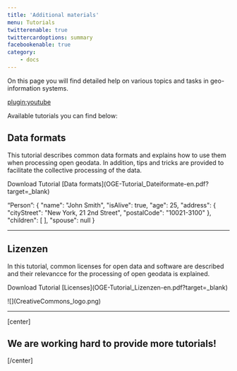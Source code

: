 ```yaml
---
title: 'Additional materials'
menu: Tutorials
twitterenable: true
twittercardoptions: summary
facebookenable: true
category:
    - docs
---
```


On this page you will find detailed help on various topics and tasks in geo-information systems.

[plugin:youtube](https://youtu.be/ZOTrDCiVma4)


Available tutorials you can find below: 

<!-- ## Thematische Kartographie

<div class="row align-items-center">
    <div class="col-sm-9">
        <h4>Tutorial Kartengestaltung</h4>
        <p class="text-justify">Die vorliegende ausführliche Anleitung erläutert, wie die Ergebnisse einer Analyse in
            einer thematischen Karte aufgearbeitet
            werden können. Dabei gehen wir vom Vorhandensein verschiedener Daten oder Analyseergebnisse aus und zeigen
            wie
            mittels ArcMap (Version 10.3) Karten erstellt werden können. Als Datensätze nutzen wir die Ladestationen
            (ein
            Punktthema) und die Ergebnisse der Erreichbarkeitsanalyse (ein Polygonthema) auf kommunaler Ebene. Dies
            kombinieren
            wir vor eine Hintergrundkarte und illustrieren welche Elemente zu einer Karte gehören und mit welchen
            Signaturen
            oder Farbabstufungen gearbeitet werden kann. Das Ergebnis – eine Kombination einer Übersichts- und einer
            Detailkarte
            – sehen Sie hier. </p>
        <p markdown="1">Download des Tutorials [Kartengestaltung](OGE-Tutorial_Kartengestaltung.pdf?target=_blank)</p>
    </div>
    <div class="col-sm-3" markdown="1">![](Kartengestaltung.PNG)</div>
</div>
<div class="row align-items-center">
    <div class="col-sm-9">
        <h4>Tutorial Kartographie</h4>
        <p class="text-justify">Zur Erstellung anspruchsvoller kartographischer Produkte als Visualisierungsform der
            GIS-Analysen sind kartographische Grundkenntnisse essentiell. Dieses Skript stellt wesentliche Aspekte der
            thematischen Kartographie zusammen. Dabei werden Lehrmaterialien der Professur für Geodäsie und
            Geoinformatik in Präsenz- und Fernstudium genutzt.
            Dies ersetzt natürlich keine Lehrveranstaltung Kartographie. Daher wird das Studium kartographischer
            Lehrbücher nahegelegt.</p>
        <p markdown="1">Download des Tutorials [Kartographie](OGE-Tutorial_Kartographie.pdf?target=_blank)</p>
    </div>
    <div class="col-sm-3" markdown="1"></div>
</div>

---

## Modellierung

<div class="row align-items-center">
    <div class="col-sm-9">
        <h4>Modellierung in UML und ER</h4>
        <p class="text-justify">In dieser Lerneinheit werden die wesentlichen Grundzüge der Modellierung vorgestellt
            und am Beispiel der Unified Modeling Language (UML) und des Entity-Relationship-Modells (ER) erläutert.</p>
        <p markdown="1">Download des Tutorials [UML und ER](OGE-Tutorial_UML_Vorlesung.pdf?target=_blank)</p>
    </div>
    <div class="col-sm-3" markdown="1">![](anwendungsfall.png)</div>
</div>
<div class="row align-items-center">
    <div class="col-sm-9">
        <h4>UML-Klassen- und Aktivitätsdiagramm</h4>
        <p class="text-justify">In dieser Lerneinheit sollen Sie die in dem Vorlesungstutorial erlernten Grundlagen zum UML-Klassen- und UML-Aktivitätsdiagramm praktisch anwenden.</p>
        <p markdown="1">Download des Tutorials [Klassendiagramm](OGE-Tutorial_UML_%C3%9Cbung.pdf?target=_blank)</p>
    </div>
    <div class="col-sm-3" markdown="1"></div>
</div>

---

## Koordinaten

<div class="row align-items-center">
    <div class="col-sm-9">
        <h4>Kartennetzentwürfe und Koordinatensysteme</h4>
        <p class="text-justify">In dieser Lerneinheit soll das Problem der Abbildung der gekrümmten Erdfigur auf eine
            Ebene oder eine andere Ersatzfigur erläutert (Kartennetzentwürfe) sowie gängige Koordinatensysteme
            beschrieben werden.</p>
        <p markdown="1">Download des Tutorials [Koordinaten](OGE-Tutorial_KNE_Koordinaten.pdf?target=_blank)</p>
    </div>
    <div class="col-sm-3" markdown="1"></div>
</div>

--- -->

## Data formats

<div class="row align-items-center">
    <div class="col-sm-6">
        <p class="text-justify">
            This tutorial describes common data formats and explains how to use them when processing open geodata.
            In addition, tips and tricks are provided to facilitate the collective processing of the data.
        </p>
        <p markdown="1">Download Tutorial [Data formats](OGE-Tutorial_Dateiformate-en.pdf?target=_blank)</p>
    </div>
    <div class="col-sm-6" markdown="1">
        “Person”: {
        "name": "John Smith",
        "isAlive": true,
        "age": 25,
        "address": {
        "cityStreet": "New York, 21 2nd Street",
        "postalCode": "10021-3100"
        },
        "children": [ ],
        "spouse": null
        }
    </div>
</div>

---

<!-- ## OGC-Webservices

<div class="row align-items-center">
    <div class="col-sm-9">
        <h4>OGC-Webservices</h4>
        <p class="text-justify">In dieser Lerneinheit sollen gängige OGC-Webservices beschrieben und deren Nutzung bei
            der Verarbeitung offener Geodaten erläutert werden. Zudem werden Tipps und Tricks im Umgang mit OGC-WxS
            gesammelt.</p>
        <p markdown="1">Download des Tutorials [OGC-Webservices](OGE_Tutorial_OGC_WxS.pdf?target=_blank)</p>
    </div>
    <div class="col-sm-3" markdown="1">![](OGC_Logo_2D_Blue.png)</div>
</div>

--- -->

## Lizenzen

<div class="row align-items-center">
    <div class="col-sm-9">
        <p class="text-justify">In this tutorial, common licenses for open data and software are described and their relevancce for the processing of open geodata is explained.</p>
        <p markdown="1">Download Tutorial [Licenses](OGE-Tutorial_Lizenzen-en.pdf?target=_blank)</p>
    </div>
    <div class="col-sm-3" markdown="1">![](CreativeCommons_logo.png)</div>
</div>

---

[center]
## We are working hard to provide more tutorials!
[/center]
